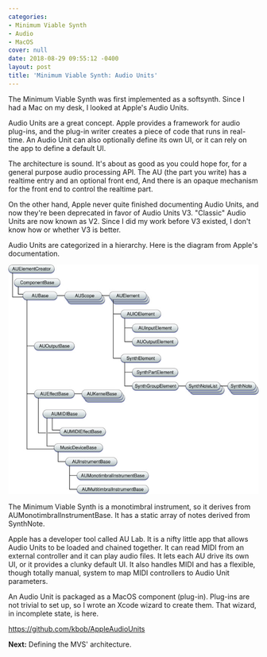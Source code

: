 ```yaml
---
categories:
- Minimum Viable Synth
- Audio
- MacOS
cover: null
date: 2018-08-29 09:55:12 -0400
layout: post
title: 'Minimum Viable Synth: Audio Units'
---
```

The Minimum Viable Synth was first implemented as a softsynth.  Since
I had a Mac on my desk, I looked at Apple's Audio Units.

Audio Units are a great concept.  Apple provides a framework for audio
plug-ins, and the plug-in writer creates a piece of code that runs in
real-time.  An Audio Unit can also optionally define its own UI, or it
can rely on the app to define a default UI.

The architecture is sound.  It's about as good as you could hope for,
for a general purpose audio processing API.  The AU (the part you
write) has a realtime entry and an optional front end, And there is an
opaque mechanism for the front end to control the realtime part.

On the other hand, Apple never quite finished documenting Audio Units,
and now they're been deprecated in favor of Audio Units V3.  "Classic"
Audio Units are now known as V2.  Since I did my work before V3
existed, I don't know how or whether V3 is better.

Audio Units are categorized in a hierarchy.  Here is the diagram from
Apple's documentation.

![AU Class Hierarchy](/images/au_class_hierarchy.jpg)

The Minimum Viable Synth is a monotimbral instrument, so it derives
from AUMonotimbralInstrumentBase.  It has a static array of notes
derived from SynthNote.

Apple has a developer tool called AU Lab.  It is a nifty little app
that allows Audio Units to be loaded and chained together.  It can
read MIDI from an external controller and it can play audio files.
It lets each AU drive its own UI, or it provides a clunky default UI.
It also handles MIDI and has a flexible, though totally manual, system
to map MIDI controllers to Audio Unit parameters.

An Audio Unit is packaged as a MacOS component (plug-in).  Plug-ins
are not trivial to set up, so I wrote an Xcode wizard to create them.
That wizard, in incomplete state, is here.

https://github.com/kbob/AppleAudioUnits


**Next:** Defining the MVS' architecture.
